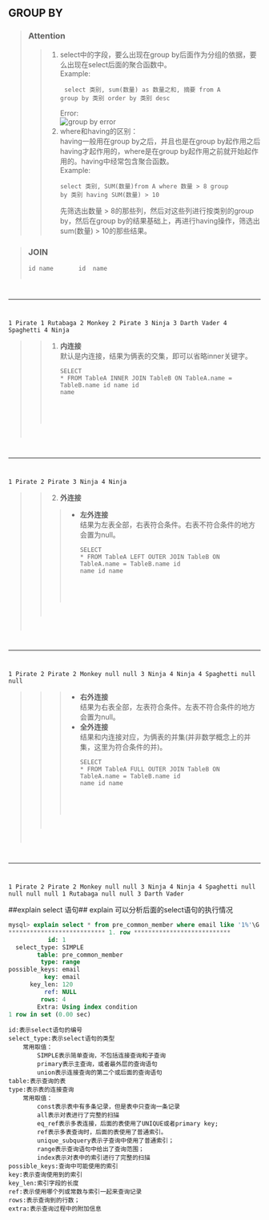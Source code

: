 ## GROUP BY ##
> ### Attention ###
>> 1. select中的字段，要么出现在group by后面作为分组的依据，要么出现在select后面的聚合函数中。  
>> Example:<pre>
<code>select 类别, sum(数量) as 数量之和, 摘要
from A
group by 类别
order by 类别 desc
</code></pre>
>> Error:  
>> ![group by error](http://i.imgur.com/2mEmKtg.png)
>> 2. where和having的区别：  
>> having一般用在group by之后，并且也是在group by起作用之后having才起作用的，where是在group by起作用之前就开始起作用的。having中经常包含聚合函数。  
>> Example:<pre><code>select 类别, SUM(数量)from A
where 数量 > 8
group by 类别
having SUM(数量) > 10
</code></pre>
>> 先筛选出数量 > 8的那些列，然后对这些列进行按类别的group by，然后在group by的结果基础上，再进行having操作，筛选出sum(数量) > 10的那些结果。

> ### JOIN ###
> <pre><code>id name       id  name
-- ----      --  ----
1  Pirate     1   Rutabaga
2  Monkey     2   Pirate
3  Ninja      3   Darth Vader
4  Spaghetti  4   Ninja
</code></pre>

>> 1. **内连接**  
>> 默认是内连接，结果为俩表的交集，即可以省略inner关键字。<pre><code>SELECT * FROM TableA
INNER JOIN TableB
ON TableA.name = TableB.name
id  name       id   name
--  ----      --   ----
1   Pirate     2    Pirate
3   Ninja      4    Ninja
</code></pre>
>> 2. **外连接**  
>>> - **左外连接**  
>>> 结果为左表全部，右表符合条件。右表不符合条件的地方会置为null。<pre><code>SELECT * FROM TableA
LEFT OUTER JOIN TableB
ON TableA.name = TableB.name
id  name       id    name
--  ----       --    ----
1   Pirate     2     Pirate
2   Monkey     null  null
3   Ninja      4     Ninja
4   Spaghetti  null  null
</code></pre>
>>> - **右外连接**  
>>> 结果为右表全部，左表符合条件。左表不符合条件的地方会置为null。
>>> - **全外连接**  
>>> 结果和内连接对应，为俩表的并集(并非数学概念上的并集，这里为符合条件的并)。<pre><code>SELECT * FROM TableA
FULL OUTER JOIN TableB
ON TableA.name = TableB.name
id    name       id    name
--    ----       --    ----
1     Pirate     2     Pirate
2     Monkey     null  null
3     Ninja      4     Ninja
4     Spaghetti  null  null
null  null       1     Rutabaga
null  null       3     Darth Vader
</code></pre>

##explain select 语句##
explain 可以分析后面的select语句的执行情况

```sql
mysql> explain select * from pre_common_member where email like '1%'\G
*************************** 1. row ***************************
           id: 1
  select_type: SIMPLE
        table: pre_common_member
         type: range
possible_keys: email
          key: email
      key_len: 120
          ref: NULL
         rows: 4
        Extra: Using index condition
1 row in set (0.00 sec)
```

```
id:表示select语句的编号
select_type:表示select语句的类型
    常用取值：
        SIMPLE表示简单查询，不包括连接查询和子查询
        primary表示主查询，或者最外层的查询语句
        union表示连接查询的第二个或后面的查询语句
table:表示查询的表
type:表示表的连接查询
    常用取值：
        const表示表中有多条记录，但是表中只查询一条记录
        all表示对表进行了完整的扫描
        eq_ref表示多表连接，后面的表使用了UNIQUE或者primary key;
        ref表示多表查询时，后面的表使用了普通索引。
        unique_subquery表示子查询中使用了普通索引；
        range表示查询语句中给出了查询范围；
        index表示对表中的索引进行了完整的扫描
possible_keys:查询中可能使用的索引
key:表示查询使用到的索引
key_len:索引字段的长度
ref:表示使用哪个列或常数与索引一起来查询记录
rows:表示查询到的行数；
extra:表示查询过程中的附加信息
```